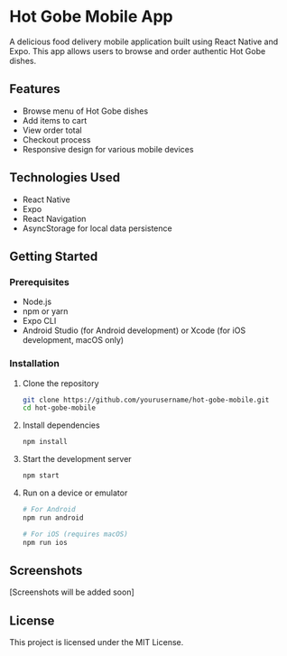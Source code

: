 # Hot Gobe Mobile App

A delicious food delivery mobile application built using React Native and Expo. This app allows users to browse and order authentic Hot Gobe dishes.

## Features

- Browse menu of Hot Gobe dishes
- Add items to cart
- View order total
- Checkout process
- Responsive design for various mobile devices

## Technologies Used

- React Native
- Expo
- React Navigation
- AsyncStorage for local data persistence

## Getting Started

### Prerequisites

- Node.js
- npm or yarn
- Expo CLI
- Android Studio (for Android development) or Xcode (for iOS development, macOS only)

### Installation

1. Clone the repository

   ```bash
   git clone https://github.com/yourusername/hot-gobe-mobile.git
   cd hot-gobe-mobile
   ```

2. Install dependencies

   ```bash
   npm install
   ```

3. Start the development server

   ```bash
   npm start
   ```

4. Run on a device or emulator

   ```bash
   # For Android
   npm run android

   # For iOS (requires macOS)
   npm run ios
   ```

## Screenshots

[Screenshots will be added soon]

## License

This project is licensed under the MIT License.
